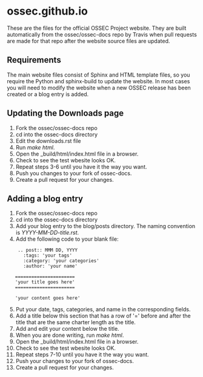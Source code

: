 # ossec.github.io

These are the files for the official OSSEC Project website. They are built automatically 
from the ossec/ossec-docs repo by Travis when pull requests are made for that repo 
after the website source files are updated.

## Requirements

The main website files consist of Sphinx and HTML template files, so you require 
the Python and sphinx-build to update the website. In most cases you will need to 
modify the website when a new OSSEC release has been created or a blog entry is 
added.

## Updating the Downloads page

1. Fork the ossec/ossec-docs repo
2. cd into the ossec-docs directory
3. Edit the downloads.rst file
4. Run *make html*.
5. Open the _build/html/index.html file in a browser.
6. Check to see the test wbesite looks OK.
7. Repeat steps 3-6 until you have it the way you want.
8. Push you changes to your fork of ossec-docs.
9. Create a pull request for your changes.

## Adding a blog entry

1. Fork the ossec/ossec-docs repo
2. cd into the ossec-docs directory
3. Add your blog entry to the blog/posts directory. The naming convention is *YYYY-MM-DD-title.rst*.
4. Add the following code to your blank file: 
```
    .. post:: MMM DD, YYYY
      :tags: 'your tags'
      :category: 'your categories'
      :author: 'your name'
      
   ======================
   'your title goes here'
   ======================
   
   'your content goes here'
```
5. Put your date, tags, categories, and name in the corresponding fields.
6. Add a title below this section that has a row of '=' before and after the title that are the same charter length as the title.
7. Add and edit your content below the title.
8. When you are done writing, run *make html*.
9. Open the _build/html/index.html file in a browser.
10. Check to see the test wbesite looks OK.
11. Repeat steps 7-10 until you have it the way you want.
12. Push your changes to your fork of ossec-docs.
13. Create a pull request for your changes.
